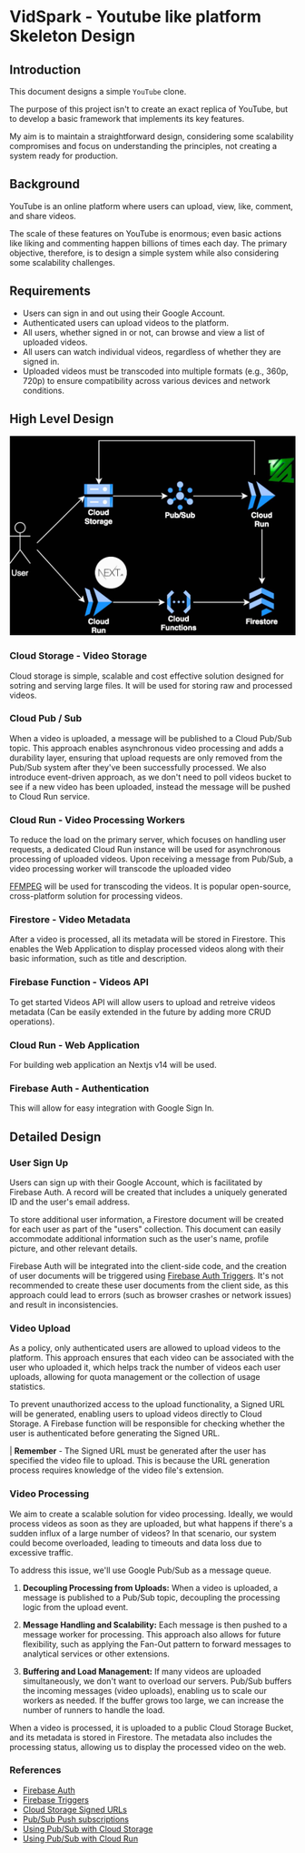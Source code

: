 # VidSpark - Youtube like platform Skeleton Design

## Introduction
This document designs a simple `YouTube` clone.

The purpose of this project isn't to create an exact replica of YouTube, but to develop a basic framework that implements its key features.

My aim is to maintain a straightforward design, considering some scalability compromises and focus on understanding the principles, not creating a system ready for production.

## Background
YouTube is an online platform where users can upload, view, like, comment, and share videos.

The scale of these features on YouTube is enormous; even basic actions like liking and commenting happen billions of times each day. The primary objective, therefore, is to design a simple system while also considering some scalability challenges.

## Requirements
- Users can sign in and out using their Google Account.
- Authenticated users can upload videos to the platform.
- All users, whether signed in or not, can browse and view a list of uploaded videos.
- All users can watch individual videos, regardless of whether they are signed in.
- Uploaded videos must be transcoded into multiple formats (e.g., 360p, 720p) to ensure compatibility across various devices and network conditions.

## High Level Design
![alt text](assets/architecture.jpg)


### Cloud Storage - Video Storage
Cloud storage is simple, scalable and cost effective solution designed for sotring and serving large files. It will be used for storing raw and processed videos.

### Cloud Pub / Sub
When a video is uploaded, a message will be published to a Cloud Pub/Sub topic. This approach enables asynchronous video processing and adds a durability layer, ensuring that upload requests are only removed from the Pub/Sub system after they've been successfully processed. We also introduce event-driven approach, as we don't need to poll videos bucket to see if a new video has been uploaded, instead the message will be pushed to Cloud Run service.

### Cloud Run - Video Processing Workers
To reduce the load on the primary server, which focuses on handling user requests, a dedicated Cloud Run instance will be used for asynchronous processing of uploaded videos. Upon receiving a message from Pub/Sub, a video processing worker will transcode the uploaded video

[FFMPEG](https://ffmpeg.org/) will be used for transcoding the videos. It is popular open-source, cross-platform solution for processing videos.

### Firestore - Video Metadata
After a video is processed, all its metadata will be stored in Firestore. This enables the Web Application to display processed videos along with their basic information, such as title and description.

### Firebase Function - Videos API
To get started Videos API will allow users to upload and retreive videos metadata (Can be easily extended in the future by adding more CRUD operations).

### Cloud Run - Web Application
For building web application an Nextjs v14 will be used.

### Firebase Auth - Authentication
This will allow for easy integration with Google Sign In.

## Detailed Design

### User Sign Up
Users can sign up with their Google Account, which is facilitated by Firebase Auth. A record will be created that includes a uniquely generated ID and the user's email address.

To store additional user information, a Firestore document will be created for each user as part of the "users" collection. This document can easily accommodate additional information such as the user's name, profile picture, and other relevant details.

Firebase Auth will be integrated into the client-side code, and the creation of user documents will be triggered using [Firebase Auth Triggers](https://firebase.google.com/docs/functions/auth-events). It's not recommended to create these user documents from the client side, as this approach could lead to errors (such as browser crashes or network issues) and result in inconsistencies.

### Video Upload
As a policy, only authenticated users are allowed to upload videos to the platform. This approach ensures that each video can be associated with the user who uploaded it, which helps track the number of videos each user uploads, allowing for quota management or the collection of usage statistics.

To prevent unauthorized access to the upload functionality, a Signed URL will be generated, enabling users to upload videos directly to Cloud Storage. A Firebase function will be responsible for checking whether the user is authenticated before generating the Signed URL.

| **Remember** - The Signed URL must be generated after the user has specified the video file to upload. This is because the URL generation process requires knowledge of the video file's extension.

### Video Processing
We aim to create a scalable solution for video processing. Ideally, we would process videos as soon as they are uploaded, but what happens if there's a sudden influx of a large number of videos? In that scenario, our system could become overloaded, leading to timeouts and data loss due to excessive traffic.

To address this issue, we'll use Google Pub/Sub as a message queue.

1. **Decoupling Processing from Uploads:** When a video is uploaded, a message is published to a Pub/Sub topic, decoupling the processing logic from the upload event.

2. **Message Handling and Scalability:** Each message is then pushed to a message worker for processing. This approach also allows for future flexibility, such as applying the Fan-Out pattern to forward messages to analytical services or other extensions.

3. **Buffering and Load Management:** If many videos are uploaded simultaneously, we don't want to overload our servers. Pub/Sub buffers the incoming messages (video uploads), enabling us to scale our workers as needed. If the buffer grows too large, we can increase the number of runners to handle the load.

When a video is processed, it is uploaded to a public Cloud Storage Bucket, and its metadata is stored in Firestore. The metadata also includes the processing status, allowing us to display the processed video on the web.

### References

- [Firebase Auth](https://firebase.google.com/docs/auth)
- [Firebase Triggers](https://firebase.google.com/docs/functions/auth-events)
- [Cloud Storage Signed URLs](https://cloud.google.com/storage/docs/access-control/signed-urls)
- [Pub/Sub Push subscriptions](https://cloud.google.com/pubsub/docs/push)
- [Using Pub/Sub with Cloud Storage](https://cloud.google.com/storage/docs/pubsub-notifications)
- [Using Pub/Sub with Cloud Run](https://cloud.google.com/run/docs/tutorials/pubsub)